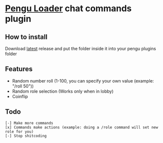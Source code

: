 # [Pengu Loader](https://pengu.lol) chat commands plugin

## How to install
Download [latest](https://github.com/DmitryFisk/pengu-chat-commands/releases/latest) release and put the folder inside it into your pengu plugins folder

## Features

- Random number roll (1-100, you can specify your own value (example: "/roll 50"))
- Random role selection (Works only when in lobby)
- Coinflip

## Todo

```
[-] Make more commands
[x] Commands make actions (example: doing a /role command will set new role for you)
[-] Stop shitcoding